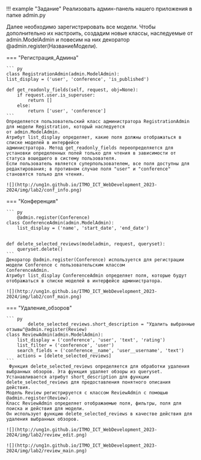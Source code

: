 !!! example "Задание"
    Реализовать админ-панель нашего приложения в папке admin.py

Далее необходимо зарегистрировать все модели. 
Чтобы дополнительно их настроить, создадим новые классы, наследуемые от admin.ModelAdmin и повесим на них декоратор @admin.register(НазваниеМодели).

=== "Регистрация_Админа"

    ``` py
    class RegistrationAdmin(admin.ModelAdmin):
    list_display = ('user', 'conference', 'is_published')

    def get_readonly_fields(self, request, obj=None):
        if request.user.is_superuser:
            return []
        else:
            return ['user', 'conference']
    ```
    Определяется пользовательский класс администратора RegistrationAdmin для модели Registration, который наследуется 
    от admin.ModelAdmin. 
    Атрибут list_display определяет, какие поля должны отображаться в списке моделей в интерфейсе
    администратора. Метод get_readonly_fields переопределяется для установки определенных полей только для чтения в зависимости от статуса вошедшего в систему пользователя. 
    Если пользователь является суперпользователем, все поля доступны для редактирования; в противном случае поля "user" и "conference" становятся только для чтения.
      
    ![](http://ung1n.github.io/ITMO_ICT_WebDevelopment_2023-2024/img/lab2/conf_info.png)  



    
=== "Конференция"

    ``` py
        @admin.register(Conference)
    class ConferenceAdmin(admin.ModelAdmin):
        list_display = ('name', 'start_date', 'end_date')
    
    
    def delete_selected_reviews(modeladmin, request, queryset):
        queryset.delete()
    ```
    Декоратор @admin.register(Conference) используется для регистрации модели Conference с пользовательским классом 
    ConferenceAdmin. 
    Атрибут list_display ConferenceAdmin определяет поля, которые будут отображаться в списке моделей в интерфейсе администратора.

    ![](http://ung1n.github.io/ITMO_ICT_WebDevelopment_2023-2024/img/lab2/conf_main.png)  



=== "Удаление_обзоров"

    ``` py
            delete_selected_reviews.short_description = "Удалить выбранные отзывы"@admin.register(Review)
    class ReviewAdmin(admin.ModelAdmin):
        list_display = ('conference', 'user', 'text', 'rating')
        list_filter = ('conference', 'user')
        search_fields = ('conference__name', 'user__username', 'text')
        actions = [delete_selected_reviews]
    ```
     Функция delete_selected_reviews определяется для обработки удаления выбранных обзоров. Эта функция удаляет обзоры из queryset.
    Устанавливается атрибут short_description для функции delete_selected_reviews для предоставления понятного описания действия.
    Модель Review регистрируется с классом ReviewAdmin с помощью @admin.register(Review). 
    Класс ReviewAdmin определяет отображаемые поля, фильтры, поля для поиска и действия для модели. 
    Он использует функцию delete_selected_reviews в качестве действия для удаления выбранных обзоров.

    ![](http://ung1n.github.io/ITMO_ICT_WebDevelopment_2023-2024/img/lab2/review_edit.png)

    ![](http://ung1n.github.io/ITMO_ICT_WebDevelopment_2023-2024/img/lab2/review_main.png)
